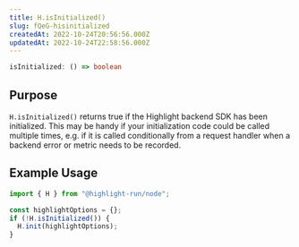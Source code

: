 ```yaml
---
title: H.isInitialized()
slug: fQeG-hisinitialized
createdAt: 2022-10-24T20:56:56.000Z
updatedAt: 2022-10-24T22:58:56.000Z
---
```


```typescript
isInitialized: () => boolean
```

## Purpose

`H.isInitialized()` returns true if the Highlight backend SDK has been initialized. This may be handy if your initialization code could be called multiple times, e.g. if it is called conditionally from a request handler when a backend error or metric needs to be recorded.

## Example Usage

```typescript
import { H } from "@highlight-run/node";

const highlightOptions = {};
if (!H.isInitialized()) {
  H.init(highlightOptions);
}
```

